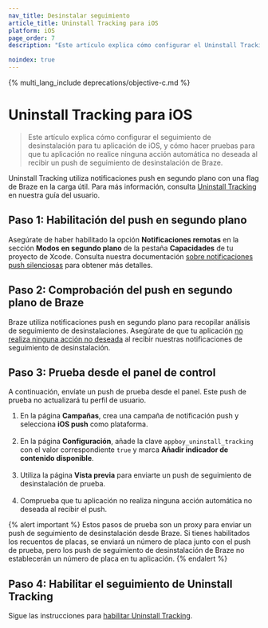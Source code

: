 ```yaml
---
nav_title: Desinstalar seguimiento
article_title: Uninstall Tracking para iOS
platform: iOS
page_order: 7
description: "Este artículo explica cómo configurar el Uninstall Tracking para tu aplicación iOS."

noindex: true
---
```


{% multi_lang_include deprecations/objective-c.md %}

# Uninstall Tracking para iOS

> Este artículo explica cómo configurar el seguimiento de desinstalación para tu aplicación de iOS, y cómo hacer pruebas para que tu aplicación no realice ninguna acción automática no deseada al recibir un push de seguimiento de desinstalación de Braze.

Uninstall Tracking utiliza notificaciones push en segundo plano con una flag de Braze en la carga útil. Para más información, consulta [Uninstall Tracking]({{site.baseurl}}/user_guide/data_and_analytics/tracking/uninstall_tracking/#uninstall-tracking) en nuestra guía del usuario.

## Paso 1: Habilitación del push en segundo plano

Asegúrate de haber habilitado la opción **Notificaciones remotas** en la sección **Modos en segundo plano** de la pestaña **Capacidades** de tu proyecto de Xcode. Consulta nuestra documentación [sobre notificaciones push silenciosas]({{site.baseurl}}/developer_guide/platforms/legacy_sdks/ios/push_notifications/silent_push_notifications/) para obtener más detalles.

## Paso 2: Comprobación del push en segundo plano de Braze

Braze utiliza notificaciones push en segundo plano para recopilar análisis de seguimiento de desinstalaciones. Asegúrate de que tu aplicación [no realiza ninguna acción no deseada]({{site.baseurl}}/developer_guide/platforms/legacy_sdks/ios/push_notifications/customization/ignoring_internal_push/) al recibir nuestras notificaciones de seguimiento de desinstalación.

## Paso 3: Prueba desde el panel de control

A continuación, envíate un push de prueba desde el panel. Este push de prueba no actualizará tu perfil de usuario.

1. En la página **Campañas**, crea una campaña de notificación push y selecciona **iOS push** como plataforma.<br><br>
2. En la página **Configuración**, añade la clave `appboy_uninstall_tracking` con el valor correspondiente `true` y marca **Añadir indicador de contenido disponible**.<br><br>
3. Utiliza la página **Vista previa** para enviarte un push de seguimiento de desinstalación de prueba.<br><br>
4. Comprueba que tu aplicación no realiza ninguna acción automática no deseada al recibir el push.

{% alert important %}
Estos pasos de prueba son un proxy para enviar un push de seguimiento de desinstalación desde Braze. Si tienes habilitados los recuentos de placas, se enviará un número de placa junto con el push de prueba, pero los push de seguimiento de desinstalación de Braze no establecerán un número de placa en tu aplicación.
{% endalert %}

## Paso 4: Habilitar el seguimiento de Uninstall Tracking

Sigue las instrucciones para [habilitar Uninstall Tracking]({{site.baseurl}}/user_guide/data_and_analytics/tracking/uninstall_tracking/#uninstall-tracking).

